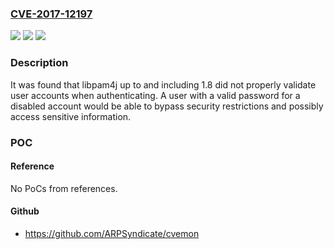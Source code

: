 ### [CVE-2017-12197](https://cve.mitre.org/cgi-bin/cvename.cgi?name=CVE-2017-12197)
![](https://img.shields.io/static/v1?label=Product&message=libpam4j&color=blue)
![](https://img.shields.io/static/v1?label=Version&message=n%2Fa&color=blue)
![](https://img.shields.io/static/v1?label=Vulnerability&message=CWE-863&color=brighgreen)

### Description

It was found that libpam4j up to and including 1.8 did not properly validate user accounts when authenticating. A user with a valid password for a disabled account would be able to bypass security restrictions and possibly access sensitive information.

### POC

#### Reference
No PoCs from references.

#### Github
- https://github.com/ARPSyndicate/cvemon

